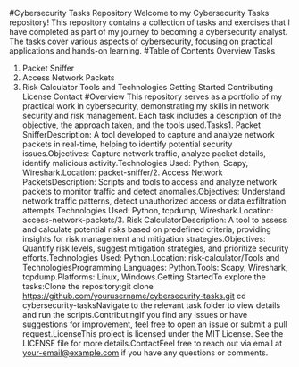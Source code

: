 #Cybersecurity Tasks Repository
Welcome to my Cybersecurity Tasks repository! This repository contains a collection of tasks and exercises that I have completed as part of my journey to becoming a cybersecurity analyst. The tasks cover various aspects of cybersecurity, focusing on practical applications and hands-on learning.
#Table of Contents
Overview
Tasks
1. Packet Sniffer
2. Access Network Packets
3. Risk Calculator
Tools and Technologies
Getting Started
Contributing
License
Contact
#Overview
This repository serves as a portfolio of my practical work in cybersecurity, demonstrating my skills in network security and risk management. Each task includes a description of the objective, the approach taken, and the tools used.Tasks1. Packet SnifferDescription: A tool developed to capture and analyze network packets in real-time, helping to identify potential security issues.Objectives: Capture network traffic, analyze packet details, identify malicious activity.Technologies Used: Python, Scapy, Wireshark.Location: packet-sniffer/2. Access Network PacketsDescription: Scripts and tools to access and analyze network packets to monitor traffic and detect anomalies.Objectives: Understand network traffic patterns, detect unauthorized access or data exfiltration attempts.Technologies Used: Python, tcpdump, Wireshark.Location: access-network-packets/3. Risk CalculatorDescription: A tool to assess and calculate potential risks based on predefined criteria, providing insights for risk management and mitigation strategies.Objectives: Quantify risk levels, suggest mitigation strategies, and prioritize security efforts.Technologies Used: Python.Location: risk-calculator/Tools and TechnologiesProgramming Languages: Python.Tools: Scapy, Wireshark, tcpdump.Platforms: Linux, Windows.Getting StartedTo explore the tasks:Clone the repository:git clone https://github.com/yourusername/cybersecurity-tasks.git
cd cybersecurity-tasksNavigate to the relevant task folder to view details and run the scripts.ContributingIf you find any issues or have suggestions for improvement, feel free to open an issue or submit a pull request.LicenseThis project is licensed under the MIT License. See the LICENSE file for more details.ContactFeel free to reach out via email at your-email@example.com if you have any questions or comments.
